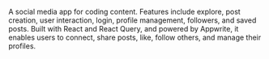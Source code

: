 A social media app for coding content. Features include explore, post creation, user interaction, login, profile management, followers, and saved posts. Built with React and React Query, and powered by Appwrite, it enables users to connect, share posts, like, follow others, and manage their profiles. 